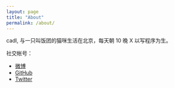```yaml
---
layout: page
title: "About"
permalink: /about/
---
```


cadl, 与一只叫饭团的猫咪生活在北京，每天朝 10 晚 X 以写程序为生。


社交帐号：
- [微博](https://weibo.com/cadl)
- [GitHub](https://github.com/cadl)
- [Twitter](https://twitter.com/ctrlaltdeletel)
